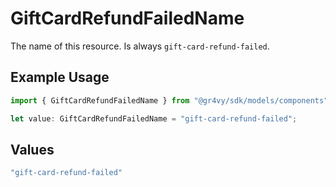 # GiftCardRefundFailedName

The name of this resource. Is always `gift-card-refund-failed`.

## Example Usage

```typescript
import { GiftCardRefundFailedName } from "@gr4vy/sdk/models/components";

let value: GiftCardRefundFailedName = "gift-card-refund-failed";
```

## Values

```typescript
"gift-card-refund-failed"
```